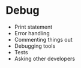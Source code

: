 # Debug

- Print statement
- Error handling
- Commenting things out
- Debugging tools
- Tests
- Asking other developers

